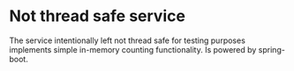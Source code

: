 Not thread safe service
=======================

The service intentionally left not thread safe for testing purposes implements simple in-memory counting functionality.
Is powered by spring-boot.